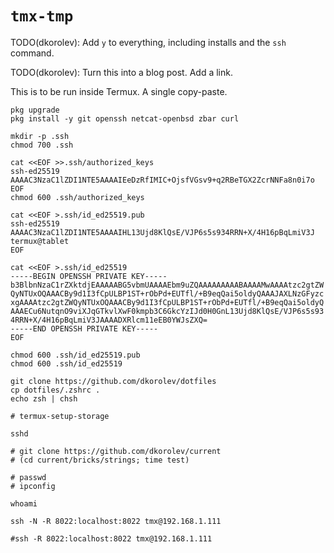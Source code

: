 # `tmx-tmp`

TODO(dkorolev): Add `y` to everything, including installs and the `ssh` command.

TODO(dkorolev): Turn this into a blog post. Add a link.

This is to be run inside Termux. A single copy-paste.

```
pkg upgrade
pkg install -y git openssh netcat-openbsd zbar curl

mkdir -p .ssh
chmod 700 .ssh

cat <<EOF >>.ssh/authorized_keys
ssh-ed25519 AAAAC3NzaC1lZDI1NTE5AAAAIEeDzRfIMIC+OjsfVGsv9+q2RBeTGX2ZcrNNFa8n0i7o
EOF
chmod 600 .ssh/authorized_keys

cat <<EOF >.ssh/id_ed25519.pub
ssh-ed25519 AAAAC3NzaC1lZDI1NTE5AAAAIHL13Ujd8KlQsE/VJP6s5s934RRN+X/4H16pBqLmiV3J termux@tablet
EOF

cat <<EOF >.ssh/id_ed25519
-----BEGIN OPENSSH PRIVATE KEY-----
b3BlbnNzaC1rZXktdjEAAAAABG5vbmUAAAAEbm9uZQAAAAAAAAABAAAAMwAAAAtzc2gtZW
QyNTUxOQAAACBy9d1I3fCpULBP1ST+rObPd+EUTfl/+B9eqQai5oldyQAAAJAXLNzGFyzc
xgAAAAtzc2gtZWQyNTUxOQAAACBy9d1I3fCpULBP1ST+rObPd+EUTfl/+B9eqQai5oldyQ
AAAECu6NutqnO9viXJqGTkvlXwF0kmpb3C6GkcYzIJd0H0GnL13Ujd8KlQsE/VJP6s5s93
4RRN+X/4H16pBqLmiV3JAAAADXRlcm11eEB0YWJsZXQ=
-----END OPENSSH PRIVATE KEY-----
EOF

chmod 600 .ssh/id_ed25519.pub
chmod 600 .ssh/id_ed25519

git clone https://github.com/dkorolev/dotfiles
cp dotfiles/.zshrc .
echo zsh | chsh

# termux-setup-storage

sshd

# git clone https://github.com/dkorolev/current
# (cd current/bricks/strings; time test)

# passwd
# ipconfig

whoami

ssh -N -R 8022:localhost:8022 tmx@192.168.1.111

#ssh -R 8022:localhost:8022 tmx@192.168.1.111
```
